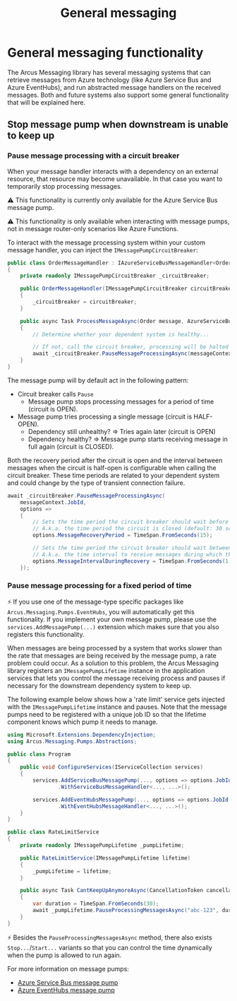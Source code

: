 ﻿---
title: "General messaging"
layout: default
---

# General messaging functionality
The Arcus Messaging library has several messaging systems that can retrieve messages from Azure technology (like Azure Service Bus and Azure EventHubs), and run abstracted message handlers on the received messages.
Both and future systems also support some general functionality that will be explained here.

## Stop message pump when downstream is unable to keep up

### Pause message processing with a circuit breaker
When your message handler interacts with a dependency on an external resource, that resource may become unavailable. In that case you want to temporarily stop processing messages.

⚠️ This functionality is currently only available for the Azure Service Bus message pump.

⚠️ This functionality is only available when interacting with message pumps, not in message router-only scenarios like Azure Functions.

To interact with the message processing system within your custom message handler, you can inject the `IMessagePumpCircuitBreaker`:

```csharp
public class OrderMessageHandler : IAzureServiceBusMessageHandler<Order>
{
    private readonly IMessagePumpCircuitBreaker _circuitBreaker;

    public OrderMessageHandler(IMessagePumpCircuitBreaker circuitBreaker)
    {
        _circuitBreaker = circuitBreaker;
    }

    public async Task ProcessMessageAsync(Order message, AzureServiceBusMessageContext messageContext,...)
    {
        // Determine whether your dependent system is healthy...

        // If not, call the circuit breaker, processing will be halted temporarily.
        await _circuitBreaker.PauseMessageProcessingAsync(messageContext.JobId);
    }
}
```

The message pump will by default act in the following pattern:
* Circuit breaker calls `Pause`
  * Message pump stops processing messages for a period of time (circuit is OPEN).
* Message pump tries processing a single message (circuit is HALF-OPEN).
  * Dependency still unhealthy? => Tries again later (circuit is OPEN)
  * Dependency healthy? => Message pump starts receiving message in full again (circuit is CLOSED).

Both the recovery period after the circuit is open and the interval between messages when the circuit is half-open is configurable when calling the circuit breaker. These time periods are related to your dependent system and could change by the type of transient connection failure.

```csharp
await _circuitBreaker.PauseMessageProcessingAsync(
    messageContext.JobId,
    options =>
    {
        // Sets the time period the circuit breaker should wait before retrying to receive messages.
        // A.k.a. the time period the circuit is closed (default: 30 seconds).
        options.MessageRecoveryPeriod = TimeSpan.FromSeconds(15);

        // Sets the time period the circuit breaker should wait between each message after the circuit was closed, during recovery.
        // A.k.a. the time interval to receive messages during which the circuit is half-open (default: 10 seconds).
        options.MessageIntervalDuringRecovery = TimeSpan.FromSeconds(1.5);
    });
```

### Pause message processing for a fixed period of time 
⚡ If you use one of the message-type specific packages like `Arcus.Messaging.Pumps.EventHubs`, you will automatically get this functionality. If you implement your own message pump, please use the `services.AddMessagePump(...)` extension which makes sure that you also registers this functionality.

When messages are being processed by a system that works slower than the rate that messages are being received by the message pump, a rate problem could occur. 
As a solution to this problem, the Arcus Messaging library registers an `IMessagePumpLifetime` instance in the application services that lets you control the message receiving process and pauses if necessary for the downstream dependency system to keep up.

The following example below shows how a 'rate limit' service gets injected with the `IMessagePumpLifetime` instance and pauses.
Note that the message pumps need to be registered with a unique job ID so that the lifetime component knows which pump it needs to manage.

```csharp
using Microsoft.Extensions.DependencyInjection;
using Arcus.Messaging.Pumps.Abstractions;

public class Program
{
    public void ConfigureServices(IServiceCollection services)
    {
        services.AddServiceBusMessagePump(..., options => options.JobId = "abc-123")
                .WithServiceBusMessageHandler<..., ...>();

        services.AddEventHubsMessagePump(..., options => options.JobId = "def-456")
                .WithEventHubsMessageHandler<..., ...>();
    }
}

public class RateLimitService
{
    private readonly IMessagePumpLifetime _pumpLifetime;

    public RateLimitService(IMessagePumpLifetime lifetime)
    {
        _pumpLifetime = lifetime;
    }

    public async Task CantKeepUpAnymoreAsync(CancellationToken cancellationToken)
    {
        var duration = TimeSpan.FromSeconds(30);
        await _pumpLifetime.PauseProcessingMessagesAsync("abc-123", duration, cancellationToken);
    }
}
```

⚡ Besides the `PauseProcessingMessagesAsync` method, there also exists `Stop...`/`Start...` variants so that you can control the time dynamically when the pump is allowed to run again.

For more information on message pumps:
- [Azure Service Bus message pump](./02-message-handling/01-service-bus.md)
- [Azure EventHubs message pump](./02-message-handling/03-event-hubs.md)
